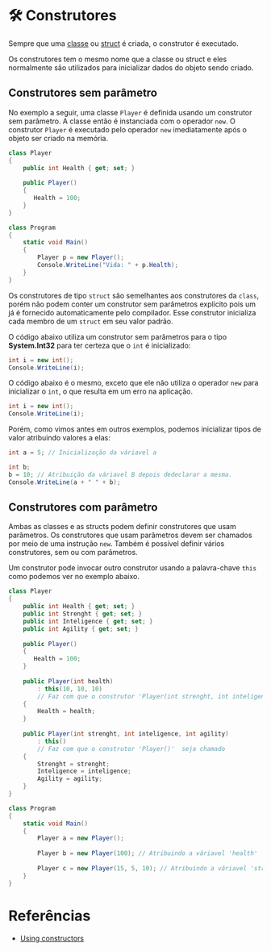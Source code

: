 # 🛠 Construtores

Sempre que uma [classe](https://github.com/Pampa-Devs/4starters/blob/master/Fundamentals/csharp/src/value-types.md#tipo-de-estrutura-struct) 
ou [struct](https://github.com/Pampa-Devs/4starters/blob/master/Fundamentals/csharp/src/value-types.md#tipo-de-estrutura-struct)  é criada, o construtor é executado.

Os construtores tem o mesmo nome que a classe ou struct e eles normalmente são utilizados para inicializar dados do objeto sendo criado.

## Construtores sem parâmetro

No exemplo a seguir, uma classe `Player` é definida usando um construtor sem parâmetro. A classe então é instanciada com o operador `new`. O construtor
`Player` é executado pelo operador `new` imediatamente após o objeto ser criado na memória.

```C#
class Player
{
    public int Health { get; set; }
    
    public Player()
    {
       Health = 100;
    }
}

class Program
{
    static void Main()
    {
        Player p = new Player();
        Console.WriteLine("Vida: " + p.Health);
    }
}
```

Os construtores de tipo `struct` são semelhantes aos construtores da `class`, porém não podem conter um construtor sem parâmetros explícito pois um já é fornecido
automaticamente pelo compilador. Esse construtor inicializa cada membro de um `struct` em seu valor padrão.

O código abaixo utiliza um construtor sem parâmetros para o tipo **System.Int32** para ter certeza que o `int` é inicializado:
```C#
int i = new int();
Console.WriteLine(i);
```

O código abaixo é o mesmo, exceto que ele não utiliza o operador `new` para inicializar o `int`, o que resulta em um erro na aplicação.
```C#
int i = new int();
Console.WriteLine(i);
```

Porém, como vimos antes em outros exemplos, podemos inicializar tipos de valor atribuindo valores a elas:
```C#
int a = 5; // Inicialização da váriavel a

int b; 
b = 10; // Atribuição da váriavel B depois dedeclarar a mesma. 
Console.WriteLine(a + " " + b);
```

## Construtores com parâmetro
Ambas as classes e as structs podem definir construtores que usam parâmetros. Os construtores que usam parâmetros devem ser chamados por meio de uma instrução `new`.
Também é possível definir vários construtores, sem ou com parâmetros.

Um construtor pode invocar outro construtor usando a palavra-chave `this` como podemos ver no exemplo abaixo.
```C#
class Player
{
    public int Health { get; set; }
    public int Strenght { get; set; }
    public int Inteligence { get; set; }
    public int Agility { get; set; }
    
    public Player() 
    {
       Health = 100;
    }
    
    public Player(int health) 
        : this(10, 10, 10) 
        // Faz com que o construtor 'Player(int strenght, int inteligence, int agility)' sejá chamado
    {
        Health = health;
    }
    
    public Player(int strenght, int inteligence, int agility)
        : this()
        // Faz com que o construtor 'Player()'  seja chamado
    {        
        Strenght = strenght;
        Inteligence = inteligence;
        Agility = agility;
    }
}

class Program
{
    static void Main()
    {
        Player a = new Player();
        
        Player b = new Player(100); // Atribuindo a váriavel 'health'
        
        Player c = new Player(15, 5, 10); // Atribuindo a váriavel 'strenght', 'inteligence' e 'agility'
    }
}
```


# Referências
* [Using constructors](https://docs.microsoft.com/en-us/dotnet/csharp/programming-guide/classes-and-structs/constructors)